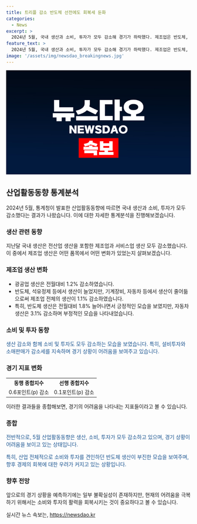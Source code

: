 ```yaml
---
title: 트리플 감소 반도체 선전에도 회복세 둔화
categories:
  - News
excerpt: >
  2024년 5월, 국내 생산과 소비, 투자가 모두 감소해 경기가 하락했다. 제조업은 반도체, 석유정제 등에서 늘었지만 기계장비, 자동차 등에서 줄어들며 전월 대비 1.2% 감소했다. 또한, 소비동향을 보여주는 소매판매도 0.2% 감소했으며, 설비투자는 4.1% 감소세를 보였다. 이러한 소식은 2024년 7월 이후 10개월 만에 나타난 것으로, 경기가 둔화되고 있는 상황이라고 통계청이 전했다.
feature_text: >
  2024년 5월, 국내 생산과 소비, 투자가 모두 감소해 경기가 하락했다. 제조업은 반도체, 석유정제 등에서 늘었지만 기계장비, 자동차 등에서 줄어들며 전월 대비 1.2% 감소했다. 또한, 소비동향을 보여주는 소매판매도 0.2% 감소했으며, 설비투자는 4.1% 감소세를 보였다. 이러한 소식은 2024년 7월 이후 10개월 만에 나타난 것으로, 경기가 둔화되고 있는 상황이라고 통계청이 전했다.
image: '/assets/img/newsdao_breakingnews.jpg'
---
```


<p><img src="/assets/img/newsdao_breakingnews.jpg" alt="implanttips 속보" /></p>

<h2 data-ke-size="size26">산업활동동향 통계분석</h2>

<p data-ke-size="size16">2024년 5월, 통계청이 발표한 산업활동동향에 따르면 국내 생산과 소비, 투자가 모두 감소했다는 결과가 나왔습니다. 이에 대한 자세한 통계분석을 진행해보겠습니다.</p>

<h3 data-ke-size="size24">생산 관련 동향</h3>

<p data-ke-size="size16">지난달 국내 생산은 전산업 생산을 포함한 제조업과 서비스업 생산 모두 감소했습니다. 이 중에서 제조업 생산은 어떤 품목에서 어떤 변화가 있었는지 살펴보겠습니다.</p>

<h3 data-ke-size="size24">제조업 생산 변화</h3>

<ul>
  <li>광공업 생산은 전월대비 1.2% 감소하였습니다.</li>
  <li>반도체, 석유정제 등에서 생산이 늘었지만, 기계장비, 자동차 등에서 생산이 줄어듦으로써 제조업 전체의 생산이 1.1% 감소하였습니다.</li>
  <li>특히, 반도체 생산은 전월대비 1.8% 늘어나면서 긍정적인 모습을 보였지만, 자동차 생산은 3.1% 감소하며 부정적인 모습을 나타내었습니다.</li>
</ul>

<h3 data-ke-size="size24">소비 및 투자 동향</h3>

<p data-ke-size="size16"><span style="color: #1a5490;">생산 감소와 함께 소비 및 투자도 모두 감소하는 모습을 보였습니다. 특히, 설비투자와 소매판매가 감소세를 지속하며 경기 상황이 어려움을 보여주고 있습니다.</span></p>

<h3 data-ke-size="size24">경기 지표 변화</h3>

<table>
  <tr>
    <td style="text-align: center; height: 17px;"><b>동행 종합지수</b></td>
    <td style="text-align: center; height: 17px;"><b>선행 종합지수</b></td>
  </tr>
  <tr>
    <td style="text-align: center; height: 17px;">0.6포인트(p) 감소</td>
    <td style="text-align: center; height: 17px;">0.1포인트(p) 감소</td>
  </tr>
</table>

<p data-ke-size="size16">이러한 결과들을 종합해보면, 경기의 어려움을 나타내는 지표들이라고 볼 수 있습니다.</p>

<h3 data-ke-size="size24">종합</h3>

<p data-ke-size="size16"><span style="color: #1a5490;">전반적으로, 5월 산업활동동향은 생산, 소비, 투자가 모두 감소하고 있으며, 경기 상황이 어려움을 보이고 있는 상태입니다.</span></p>

<p data-ke-size="size16"><span style="color: #1a5490;">특히, 산업 전체적으로 소비와 투자를 견인하던 반도체 생산이 부진한 모습을 보여주며, 향후 경제의 회복에 대한 우려가 커지고 있는 상황입니다.</span></p>

<h3 data-ke-size="size24">향후 전망</h3>

<p data-ke-size="size16">앞으로의 경기 상황을 예측하기에는 일부 불확실성이 존재하지만, 현재의 어려움을 극복하기 위해서는 소비와 투자의 활력을 회복시키는 것이 중요하다고 볼 수 있습니다. </p>
실시간 뉴스 속보는, <a href="https://newsdao.kr" rel="dofollow">https://newsdao.kr</a>


